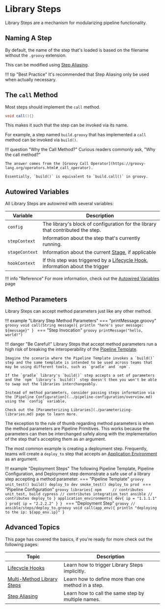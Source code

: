# Library Steps

Library Steps are a mechanism for modularizing pipeline functionality.

## Naming A Step

By default, the name of the step that's loaded is based on the filename without the `.groovy` extension.  

This can be modified using [Step Aliasing](./step-aliasing.md).

!!! tip "Best Practice"
    It's recommended that Step Aliasing only be used when actually necessary.

## The `call` Method

Most steps should implement the `call` method.

```groovy
void call(){}
```

This makes it such that the step can be invoked via its name.

For example, a step named `build.groovy` that has implemented a `call` method can be invoked via `build()`.

<!-- markdownlint-disable -->
!!! question "Why the Call Method?"
    Curious readers commonly ask, "Why the call method?"
    
    The answer comes from the [Groovy Call Operator](https://groovy-lang.org/operators.html#_call_operator).

    Essentially, `build()` is equivalent to `build.call()` in groovy.
<!-- markdownlint-restore -->

## Autowired Variables

All Library Steps are autowired with several variables:

| Variable       | Description                                                                                           |
|----------------|-------------------------------------------------------------------------------------------------------|
| `config`       | The library's block of configuration for the library that contributed the step.                       |
| `stepContext`  | Information about the step that's currently running.                                                  |
| `stageContext` | Information about the current [Stage](../pipeline-primitives/stages.md), if applicable                |
| `hookContext`  | If this step was triggered by a [Lifecycle Hook](./lifecycle-hooks.md), information about the trigger |

!!! info "Reference"
    For more information, check out the [Autowired Variables](../../reference/autowired-variables.md) page

## Method Parameters

Library Steps can accept method parameters just like any other method.

!!! example "Library Step Method Parameters"
    === "printMessage.groovy"
        ```groovy
        void call(String message){
          println "here's your message: ${message}"
        }
        ```
    === "Step Invocation"
        ```groovy
        printMessage("hello, world!")
        ```

<!-- markdownlint-disable -->
!!! danger "Be Careful!"
    Library Steps that accept method parameters run a high risk of breaking the interoperability of the [Pipeline Template](../pipeline-templates/overview.md).

    Imagine the scenario where the Pipeline Template invokes a `build()` step and the same template is intended to be used across teams that may be using different tools, such as `gradle` and `npm`.
    
    If the `gradle` library's `build()` step accepts a set of parameters and the `npm` library's `build()` step doesn't then you won't be able to swap out the libraries interchangeably.

    Instead of method parameters, consider passing steps information via the [Pipeline Configuration](../pipeline-configuration/overview.md) using the `config` variable.

    Check out the [Parameterizing Libraries](./parameterizing-libraries.md) page to learn more.
<!-- markdownlint-restore -->

The exception to the rule of thumb regarding method parameters is when the method parameters are Pipeline Primitives.
This works because the parameters can then be interchanged safely along with the implementation of the step that's accepting them as an argument.

The most common example is creating a deployment step.
Frequently, teams will create a `deploy_to` step that accepts an [Application Environment](../pipeline-primitives/application-environments.md) as an argument.

!!! example "Deployment Steps"
    The following Pipeline Template, Pipeline Configuration, and Deployment step demonstrate a safe use of a library step accepting a method parameter.
    === "Pipeline Template"
        ```groovy
        unit_test()
        build()
        deploy_to dev
        smoke_test()
        deploy_to prod
        ```
    === "Pipeline Configuration"
        ```groovy
        libraries{
          npm     // contributes unit_test, build
          cypress // contributes integration_test
          ansible // contributes deploy_to
        }
        application_environments{
          dev{
            ip = "1.1.1.1"
          }
          prod{
            ip = "2.2.2.2"
          }
        }
        ```
    === "Deployment Step"
        ```groovy
        // ansible/steps/deploy_to.groovy
        void call(app_env){
          println "deploying to the ip: ${app_env.ip}"
        }
        ```

## Advanced Topics

This page has covered the basics, if you're ready for more check out the following pages:

| Topic                                                 | Description                                         |
|-------------------------------------------------------|-----------------------------------------------------|
| [Lifecycle Hooks](./lifecycle-hooks.md)               | Learn how to trigger Library Steps implicitly.      |
| [Multi-Method Library Steps](./multi-method-steps.md) | Learn how to define more than one method in a step. |
| [Step Aliasing](./step-aliasing.md)                   | Learn how to call the same step by multiple names.  |
